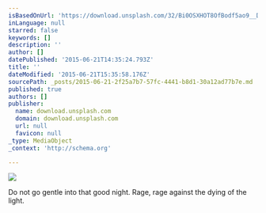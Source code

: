 ```yaml
---
isBasedOnUrl: 'https://download.unsplash.com/32/Bi0OSXHOT8OfBodf5ao9__DSC0224.jpg'
inLanguage: null
starred: false
keywords: []
description: ''
author: []
datePublished: '2015-06-21T14:35:24.793Z'
title: ''
dateModified: '2015-06-21T15:35:58.176Z'
sourcePath: _posts/2015-06-21-2f25a7b7-57fc-4441-b8d1-30a12ad77b7e.md
published: true
authors: []
publisher:
  name: download.unsplash.com
  domain: download.unsplash.com
  url: null
  favicon: null
_type: MediaObject
_context: 'http://schema.org'

---
```

![](https://download.unsplash.com/32/Bi0OSXHOT8OfBodf5ao9__DSC0224.jpg)

Do not go gentle into that good night. Rage, rage against the dying of the light.
